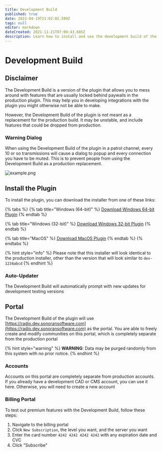```yaml
---
title: Development Build
published: true
date: 2022-04-19T21:02:02.599Z
tags: null
editor: markdown
dateCreated: 2021-11-21T07:00:43.685Z
description: Learn how to install and use the development build of the TeamSpeak plugin
---
```


# Development Build

## Disclaimer

The Development Build is a version of the plugin that allows you to mess around with features that are usually locked behind paywalls in the production plugin. This may help you in developing integrations with the plugin you might otherwise not be able to make.

However, the Development Build of the plugin is not meant as a replacement for the production build. It may be unstable, and include features that could be dropped from production.

### Warning Dialog

When using the Development Build of the plugin in a patrol channel, every 10 or so transmissions will cause a dialog to popup and every connection you have to be muted. This is to prevent people from using the Development Build as a production replacement.

![example.png](https://i.imgur.com/I1OG9Bw.png)

## Install the Plugin

To install the plugin, you can download the installer from one of these links:

{% tabs %}
{% tab title="Windows (64-bit)" %}
[Download Windows 64-bit Plugin](https://download.sonoransoftware.com/sonoranradio/dev/archive/SonoranRadio\_win64.ts3\_plugin)
{% endtab %}

{% tab title="Windows (32-bit)" %}
[Download Windows 32-bit Plugin](https://download.sonoransoftware.com/sonoranradio/dev/archive/SonoranRadio\_win32.ts3\_plugin)
{% endtab %}

{% tab title="MacOS" %}
[Download MacOS Plugin](https://download.sonoransoftware.com/sonoranradio/dev/archive/SonoranRadio\_macos.ts3\_plugin)
{% endtab %}
{% endtabs %}

{% hint style="info" %}
Please note that this installer will look identical to the production installer, other than the version that will look similar to `dev-1234abcd`
{% endhint %}

### Auto-Updater

The Development Build will automatically prompt with new updates for development testing versions

## Portal

The Development Build of the plugin will use [https://radio.dev.sonoransoftware.com](https://radio.dev.sonoransoftware.com) as the portal. You are able to freely create and modify communities on this portal, which is completely separate from the production portal

{% hint style="warning" %}
**WARNING**: Data may be purged randomly from this system with no prior notice.
{% endhint %}

### Accounts

Accounts on this portal are completely separate from production accounts. If you already have a development CAD or CMS account, you can use it here. Otherwise, you will need to create a new account

### Billing Portal

To test out premium features with the Development Build, follow these steps:

1. Navigate to the billing portal
2. Click `New Subscription`, the level you want, and the server you want
3. Enter the card number `4242 4242 4242 4242` with any expiration date and CVC
4. Click "Subscribe"
